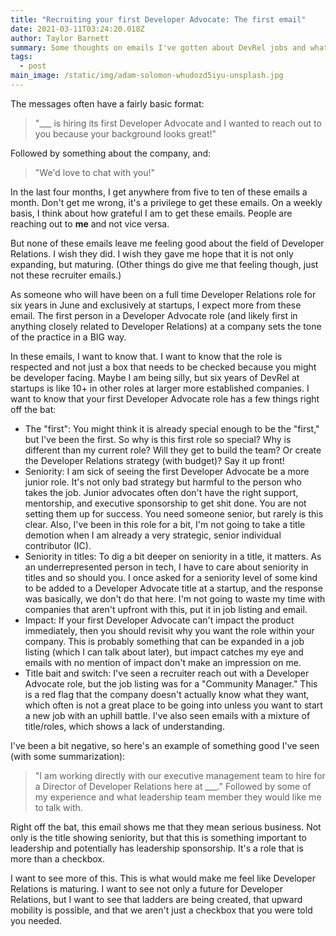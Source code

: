 ```yaml
---
title: "Recruiting your first Developer Advocate: The first email"
date: 2021-03-11T03:24:20.018Z
author: Taylor Barnett
summary: Some thoughts on emails I've gotten about DevRel jobs and what I want to see
tags:
  - post
main_image: /static/img/adam-solomon-whudozd5iyu-unsplash.jpg
---
```

The messages often have a fairly basic format: 

> "___ is hiring its first Developer Advocate and I wanted to reach out to you because your background looks great!"

Followed by something about the company, and:

> "We'd love to chat with you!" 

In the last four months, I get anywhere from five to ten of these emails a month. Don't get me wrong, it's a privilege to get these emails. On a weekly basis, I think about how grateful I am to get these emails. People are reaching out to **me** and not vice versa. 

But none of these emails leave me feeling good about the field of Developer Relations. I wish they did. I wish they gave me hope that it is not only expanding, but maturing. (Other things do give me that feeling though, just not these recruiter emails.) 

As someone who will have been on a full time Developer Relations role for six years in June and exclusively at startups, I expect more from these email. The first person in a Developer Advocate role (and likely first in anything closely related to Developer Relations) at a company sets the tone of the practice in a BIG way. 

In these emails, I want to know that. I want to know that the role is respected and not just a box that needs to be checked because you might be developer facing. Maybe I am being silly, but six years of DevRel at startups is like 10+ in other roles at larger more established companies. I want to know that your first Developer Advocate role has a few things right off the bat:

- The "first": You might think it is already special enough to be the "first," but I've been the first. So why is this first role so special? Why is different than my current role? Will they get to build the team? Or create the Developer Relations strategy (with budget)? Say it up front!
- Seniority: I am sick of seeing the first Developer Advocate be a more junior role. It's not only bad strategy but harmful to the person who takes the job. Junior advocates often don't have the right support, mentorship, and executive sponsorship to get shit done. You are not setting them up for success. You need someone senior, but rarely is this clear. Also, I've been in this role for a bit, I'm not going to take a title demotion when I am already a very strategic, senior individual contributor (IC).
- Seniority in titles: To dig a bit deeper on seniority in a title, it matters. As an underrepresented person in tech, I have to care about seniority in titles and so should you. I once asked for a seniority level of some kind to be added to a Developer Advocate title at a startup, and the response was basically, we don't do that here. I'm not going to waste my time with companies that aren't upfront with this, put it in job listing and email.
- Impact: If your first Developer Advocate can't impact the product immediately, then you should revisit why you want the role within your company. This is probably something that can be expanded in a job listing (which I can talk about later), but impact catches my eye and emails with no mention of impact don't make an impression on me.
- Title bait and switch: I've seen a recruiter reach out with a Developer Advocate role, but the job listing was for a "Community Manager." This is a red flag that the company doesn't actually know what they want, which often is not a great place to be going into unless you want to start a new job with an uphill battle. I've also seen emails with a mixture of title/roles, which shows a lack of understanding.

I've been a bit negative, so here's an example of something good I've seen (with some summarization):
> "I am working directly with our executive management team to hire for a Director of Developer Relations here at ___." Followed by some of my experience and what leadership team member they would like me to talk with. 

Right off the bat, this email shows me that they mean serious business. Not only is the title showing seniority, but that this is something important to leadership and potentially has leadership sponsorship. It's a role that is more than a checkbox. 

I want to see more of this. This is what would make me feel like Developer Relations is maturing. I want to see not only a future for Developer Relations, but I want to see that ladders are being created, that upward mobility is possible, and that we aren't just a checkbox that you were told you needed. 
